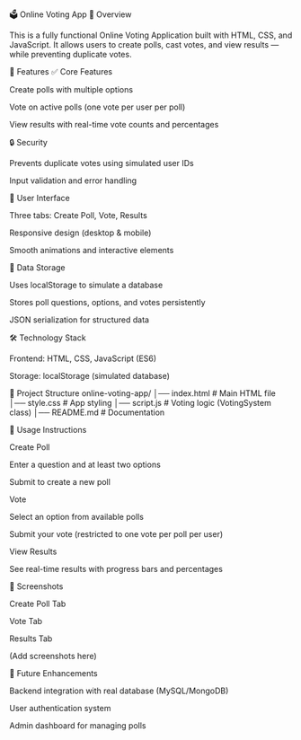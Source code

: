 🗳️ Online Voting App
📌 Overview

This is a fully functional Online Voting Application built with HTML, CSS, and JavaScript.
It allows users to create polls, cast votes, and view results — while preventing duplicate votes.

🚀 Features
✅ Core Features

Create polls with multiple options

Vote on active polls (one vote per user per poll)

View results with real-time vote counts and percentages

🔒 Security

Prevents duplicate votes using simulated user IDs

Input validation and error handling

🎨 User Interface

Three tabs: Create Poll, Vote, Results

Responsive design (desktop & mobile)

Smooth animations and interactive elements

💾 Data Storage

Uses localStorage to simulate a database

Stores poll questions, options, and votes persistently

JSON serialization for structured data

🛠️ Technology Stack

Frontend: HTML, CSS, JavaScript (ES6)

Storage: localStorage (simulated database)

📂 Project Structure
online-voting-app/
│── index.html        # Main HTML file
│── style.css         # App styling
│── script.js         # Voting logic (VotingSystem class)
│── README.md         # Documentation

📖 Usage Instructions

Create Poll

Enter a question and at least two options

Submit to create a new poll

Vote

Select an option from available polls

Submit your vote (restricted to one vote per poll per user)

View Results

See real-time results with progress bars and percentages

📸 Screenshots

Create Poll Tab

Vote Tab

Results Tab

(Add screenshots here)

🔮 Future Enhancements

Backend integration with real database (MySQL/MongoDB)

User authentication system

Admin dashboard for managing polls
